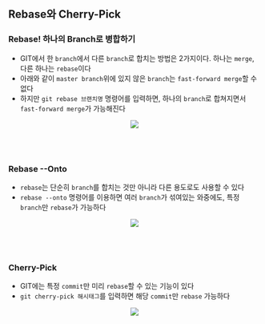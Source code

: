 ## Rebase와 Cherry-Pick

### Rebase! 하나의 Branch로 병합하기
- GIT에서 한 `branch`에서 다른 `branch`로 합치는 방법은 2가지이다. 하나는 `merge`, 다른 하나는 `rebase`이다
- 아래와 같이 `master branch`위에 있지 않은 `branch`는 `fast-forward merge`할 수 없다
- 하지만 `git rebase 브랜치명` 명령어를 입력하면, 하나의 `branch`로 합쳐지면서 `fast-forward merge`가 가능해진다
<p align = "center"><img src = "https://github.com/sustainable-git/GIT/blob/main/imageFiles/61-rebase.jpg?raw=true"/></p>

<br>
 <br>

### Rebase --Onto
- `rebase`는 단순히 `branch`를 합치는 것만 아니라 다른 용도로도 사용할 수 있다
- `rebase --onto` 명령어를 이용하면 여러 `branch`가 섞여있는 와중에도, 특정 `branch`만 `rebase`가 가능하다
<p align = "center"><img src = "https://github.com/sustainable-git/GIT/blob/main/imageFiles/62-rebase-onto.jpg?raw=true"/></p>

<br>
 <br>

### Cherry-Pick
- GIT에는 특정 `commit`만 미리 `rebase`할 수 있는 기능이 있다
- `git cherry-pick 해시태그`를 입력하면 해당 `commit`만 `rebase` 가능하다
<p align = "center"><img src = "https://github.com/sustainable-git/GIT/blob/main/imageFiles/63-cherry-pick.jpg?raw=true"/></p>
